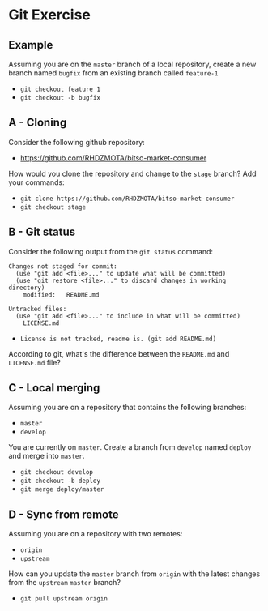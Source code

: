 # Git Exercise

## Example

Assuming you are on the `master` branch of a local repository, create a new branch named `bugfix` from an existing branch called `feature-1`

* `git checkout feature 1`
* `git checkout -b bugfix`

## A - Cloning

Consider the following github repository:
* https://github.com/RHDZMOTA/bitso-market-consumer

How would you clone the repository and change to the `stage` branch? Add your commands:

* `git clone https://github.com/RHDZMOTA/bitso-market-consumer`
* `git checkout stage`


## B - Git status

Consider the following output from the `git status` command:


```text
Changes not staged for commit:
  (use "git add <file>..." to update what will be committed)
  (use "git restore <file>..." to discard changes in working directory)
	modified:   README.md

Untracked files:
  (use "git add <file>..." to include in what will be committed)
	LICENSE.md
```
* `License is not tracked, readme is. (git add README.md)`

According to git, what's the difference between the `README.md` and `LICENSE.md` file? 



## C - Local merging

Assuming you are on a repository that contains the following branches:
* `master`
* `develop`

You are currently on `master`. Create a branch from `develop` named `deploy` and merge into `master`.
* `git checkout develop`
* `git checkout -b deploy`
* `git merge deploy/master`

## D - Sync from remote

Assuming you are on a repository with two remotes: 
* `origin`
* `upstream`

How can you update the `master` branch from `origin` with the latest changes from the `upstream` `master` branch? 

* `git pull upstream origin`

